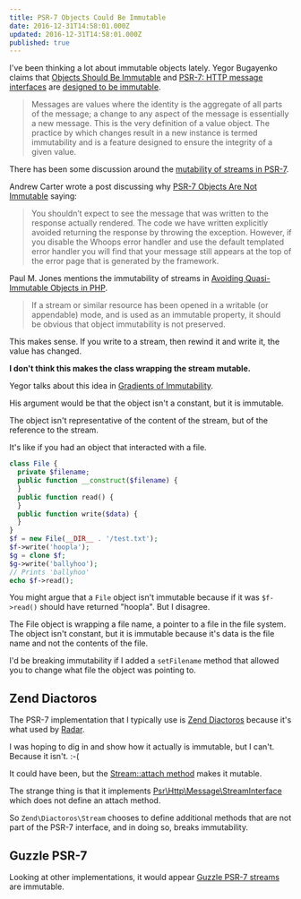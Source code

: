 ```yaml
---
title: PSR-7 Objects Could Be Immutable
date: 2016-12-31T14:58:01.000Z
updated: 2016-12-31T14:58:01.000Z
published: true
---
```


I've been thinking a lot about immutable objects lately. Yegor Bugayenko claims that [Objects Should Be Immutable](http://www.yegor256.com/2014/06/09/objects-should-be-immutable.html) and [PSR-7: HTTP message interfaces](http://www.php-fig.org/psr/psr-7/) are [designed to be immutable](http://www.php-fig.org/psr/psr-7/meta/#why-value-objects).

> Messages are values where the identity is the aggregate of all parts of the message; a change to any aspect of the message is essentially a new message. This is the very definition of a value object. The practice by which changes result in a new instance is termed immutability and is a feature designed to ensure the integrity of a given value.

There has been some discussion around the [mutability of streams in PSR-7](http://www.php-fig.org/psr/psr-7/meta/#why-are-streams-mutable).

Andrew Carter wrote a post discussing why [PSR-7 Objects Are Not Immutable](http://andrewcarteruk.github.io/programming/2016/05/22/psr-7-is-not-immutable.html) saying:

> You shouldn’t expect to see the message that was written to the response actually rendered. The code we have written explicitly avoided returning the response by throwing the exception. However, if you disable the Whoops error handler and use the default templated error handler you will find that your message still appears at the top of the error page that is generated by the framework.

Paul M. Jones mentions the immutability of streams in [Avoiding Quasi-Immutable Objects in PHP](http://paul-m-jones.com/archives/6400).

> If a stream or similar resource has been opened in a writable (or appendable) mode, and is used as an immutable property, it should be obvious that object immutability is not preserved.

This makes sense. If you write to a stream, then rewind it and write it, the value has changed.

**I don't think this makes the class wrapping the stream mutable.**

Yegor talks about this idea in [Gradients of Immutability](http://www.yegor256.com/2016/09/07/gradients-of-immutability.html).

His argument would be that the object isn't a constant, but it is immutable.

The object isn't representative of the content of the stream, but of the reference to the stream.

It's like if you had an object that interacted with a file.

```php
class File {
  private $filename;
  public function __construct($filename) {
  }
  public function read() {
  }
  public function write($data) {
  }
}
$f = new File(__DIR__ . '/test.txt');
$f->write('hoopla');
$g = clone $f;
$g->write('ballyhoo');
// Prints 'ballyhoo'
echo $f->read();
```

You might argue that a `File` object isn't immutable because if it was `$f->read()` should have returned "hoopla". But I disagree.

The File object is wrapping a file name, a pointer to a file in the file system. The object isn't constant, but it is immutable because it's data is the file name and not the contents of the file.

I'd be breaking immutability if I added a `setFilename` method that allowed you to change what file the object was pointing to.

## Zend Diactoros

The PSR-7 implementation that I typically use is [Zend Diactoros](https://github.com/zendframework/zend-diactoros) because it's what used by [Radar](https://github.com/radarphp/Radar.Project).

I was hoping to dig in and show how it actually is immutable, but I can't. Because it isn't. :-(

It could have been, but the [Stream::attach method](https://github.com/zendframework/zend-diactoros/blob/master/src/Stream.php#L81-L93) makes it mutable.

The strange thing is that it implements [Psr\Http\Message\StreamInterface](https://github.com/php-fig/http-message/blob/master/src/StreamInterface.php) which does not define an attach method.

So `Zend\Diactoros\Stream` chooses to define additional methods that are not part of the PSR-7 interface, and in doing so, breaks immutability.

## Guzzle PSR-7

Looking at other implementations, it would appear [Guzzle PSR-7 streams](https://github.com/guzzle/psr7/blob/master/src/Stream.php) are immutable.

